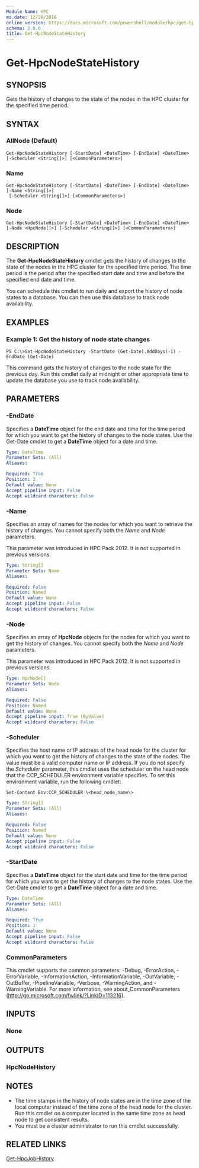 ```yaml
---
Module Name: HPC
ms.date: 12/20/2016
online version: https://docs.microsoft.com/powershell/module/hpc/get-hpcnodestatehistory?view=windowsserver2012r2-ps&wt.mc_id=ps-gethelp
schema: 2.0.0
title: Get-HpcNodeStateHistory
---
```


# Get-HpcNodeStateHistory

## SYNOPSIS
Gets the history of changes to the state of the nodes in the HPC cluster for the specified time period.

## SYNTAX

### AllNode (Default)
```
Get-HpcNodeStateHistory [-StartDate] <DateTime> [-EndDate] <DateTime>
[-Scheduler <String[]>] [<CommonParameters>]
```

### Name
```
Get-HpcNodeStateHistory [-StartDate] <DateTime> [-EndDate] <DateTime> [-Name <String[]>]
 [-Scheduler <String[]>] [<CommonParameters>]
```

### Node
```
Get-HpcNodeStateHistory [-StartDate] <DateTime> [-EndDate] <DateTime> [-Node <HpcNode[]>] [-Scheduler <String[]>] [<CommonParameters>]
```

## DESCRIPTION
The **Get-HpcNodeStateHistory** cmdlet gets the history of changes to the state of the nodes in the HPC cluster for the specified time period.
The time period is the period after the specified start date and time and before the specified end date and time.

You can schedule this cmdlet to run daily and export the history of node states to a database.
You can then use this database to track node availability.

## EXAMPLES

### Example 1: Get the history of node state changes
```
PS C:\>Get-HpcNodeStateHistory -StartDate (Get-Date).AddDays(-1) -EndDate (Get-Date)
```

This command gets the history of changes to the node state for the previous day.
Run this cmdlet daily at midnight or other appropriate time to update the database you use to track node availability.

## PARAMETERS

### -EndDate
Specifies a **DateTime** object for the end date and time for the time period for which you want to get the history of changes to the node states.
Use the Get-Date cmdlet to get a **DateTime** object for a date and time.

```yaml
Type: DateTime
Parameter Sets: (All)
Aliases:

Required: True
Position: 2
Default value: None
Accept pipeline input: False
Accept wildcard characters: False
```

### -Name
Specifies an array of names for the nodes for which you want to retrieve the history of changes.
You cannot specify both the *Name* and *Node* parameters.

This parameter was introduced in HPC Pack 2012.
It is not supported in previous versions.

```yaml
Type: String[]
Parameter Sets: Name
Aliases:

Required: False
Position: Named
Default value: None
Accept pipeline input: False
Accept wildcard characters: False
```

### -Node
Specifies an array of **HpcNode** objects for the nodes for which you want to get the history of changes.
You cannot specify both the *Name* and *Node* parameters.

This parameter was introduced in HPC Pack 2012.
It is not supported in previous versions.

```yaml
Type: HpcNode[]
Parameter Sets: Node
Aliases:

Required: False
Position: Named
Default value: None
Accept pipeline input: True (ByValue)
Accept wildcard characters: False
```

### -Scheduler
Specifies the host name or IP address of the head node for the cluster for which you want to get the history of changes to the state of the nodes.
The value must be a valid computer name or IP address.
If you do not specify the *Scheduler* parameter, this cmdlet uses the scheduler on the head node that the CCP_SCHEDULER environment variable specifies.
To set this environment variable, run the following cmdlet:

`Set-Content Env:CCP_SCHEDULER \<head_node_name\>`

```yaml
Type: String[]
Parameter Sets: (All)
Aliases:

Required: False
Position: Named
Default value: None
Accept pipeline input: False
Accept wildcard characters: False
```

### -StartDate
Specifies a **DateTime** object for the start date and time for the time period for which you want to get the history of changes to the node states.
Use the Get-Date cmdlet to get a **DateTime** object for a date and time.

```yaml
Type: DateTime
Parameter Sets: (All)
Aliases:

Required: True
Position: 1
Default value: None
Accept pipeline input: False
Accept wildcard characters: False
```

### CommonParameters
This cmdlet supports the common parameters: -Debug, -ErrorAction, -ErrorVariable, -InformationAction, -InformationVariable, -OutVariable, -OutBuffer, -PipelineVariable, -Verbose, -WarningAction, and -WarningVariable. For more information, see about_CommonParameters (http://go.microsoft.com/fwlink/?LinkID=113216).

## INPUTS

### None

## OUTPUTS

### HpcNodeHistory

## NOTES
* The time stamps in the history of node states are in the time zone of the local computer instead of the time zone of the head node for the cluster. Run this cmdlet on a computer located in the same time zone as head node to get consistent results.
* You must be a cluster administrator to run this cmdlet successfully.

## RELATED LINKS

[Get-HpcJobHistory](./Get-HpcJobHistory.md)
